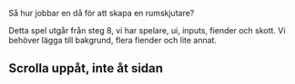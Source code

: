 Så hur jobbar en då för att skapa en rumskjutare?

Detta spel utgår från steg 8, vi har spelare, ui, inputs, fiender och skott. Vi behöver lägga till bakgrund, flera fiender och lite annat.

## Scrolla uppåt, inte åt sidan